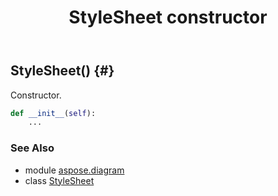﻿---
title: StyleSheet constructor
second_title: Aspose.Diagram for Python via .NET API References
description: 
type: docs
weight: 10
url: /python-net/aspose.diagram/stylesheet/__init__/
is_root: false
---

## StyleSheet() {#}

Constructor.



```python
def __init__(self):
    ...
```





### See Also
* module [aspose.diagram](../../)
* class [StyleSheet](/diagram/python-net/aspose.diagram/stylesheet)
